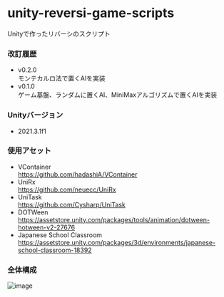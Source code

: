 # unity-reversi-game-scripts
Unityで作ったリバーシのスクリプト</br>
### 改訂履歴
- v0.2.0</br>モンテカルロ法で置くAIを実装
- v0.1.0</br>ゲーム基盤、ランダムに置くAI、MiniMaxアルゴリズムで置くAIを実装
### Unityバージョン<br>
- 2021.3.1f1<br>
### 使用アセット<br>
- VContainer<br>https://github.com/hadashiA/VContainer
- UniRx<br>https://github.com/neuecc/UniRx
- UniTask<br>https://github.com/Cysharp/UniTask
- DOTWeen<br>https://assetstore.unity.com/packages/tools/animation/dotween-hotween-v2-27676
- Japanese School Classroom<br>https://assetstore.unity.com/packages/3d/environments/japanese-school-classroom-18392
### 全体構成
![image](https://user-images.githubusercontent.com/77447256/173171317-a7f7a288-6e54-43e2-b9cd-107d3364601a.png)

